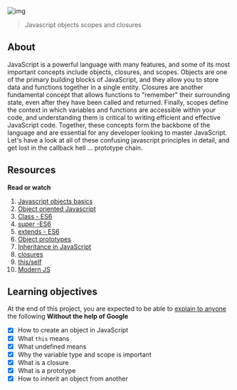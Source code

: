 ![img](https://assets.imaginablefutures.com/media/images/ALX_Logo.max-200x150.png)
> Javascript objects scopes and  closures


## About
JavaScript is a powerful language with many features, and some of its most important concepts include objects, closures, and scopes. Objects are one of the primary building blocks of JavaScript, and they allow you to store data and functions together in a single entity. Closures are another fundamental concept that allows functions to "remember" their surrounding state, even after they have been called and returned. Finally, scopes define the context in which variables and functions are accessible within your code, and understanding them is critical to writing efficient and effective JavaScript code. Together, these concepts form the backbone of the language and are essential for any developer looking to master JavaScript. Let's have a look at all of these confusing javascript principles in detail, and get lost in the callback hell ... prototype chain.

## Resources
__Read or watch__
1. [Javascript objects basics](https://developer.mozilla.org/en-US/docs/Learn/JavaScript/Objects/Basics)
2. [Object oriented Javascript](https://developer.mozilla.org/en-US/docs/Learn/JavaScript/Objects/Classes_in_JavaScript)
3. [Class - ES6](https://developer.mozilla.org/en-US/docs/Web/JavaScript/Reference/Classes)
4. [super -ES6](https://developer.mozilla.org/en-US/docs/Web/JavaScript/Reference/Operators/super)
5. [extends - ES6](https://developer.mozilla.org/en-US/docs/Web/JavaScript/Reference/Classes/extends)
6. [Object prototypes](https://developer.mozilla.org/en-US/docs/Learn/JavaScript/Objects/Object_prototypes)
7. [Inheritance in JavaScript](https://developer.mozilla.org/en-US/docs/Learn/JavaScript/Objects/Classes_in_JavaScript)
8. [closures](https://developer.mozilla.org/en-US/docs/Web/JavaScript/Closures)
9. [this/self](https://alistapart.com/article/getoutbindingsituations/)
10. [Modern JS](https://github.com/mbeaudru/modern-js-cheatsheet)

## Learning objectives
At the end of this project, you are expected to be able to [explain to anyone](https://fs.blog/feynman-learning-technique/) the following  __Without the help of Google__

* [X] How to create an object in JavaScript
* [X] What ```this``` means
* [X] What undefined means
* [X] Why the variable type and scope is important
* [X] What is a closure
* [X] What is a prototype
* [X] How to inherit an object from another
